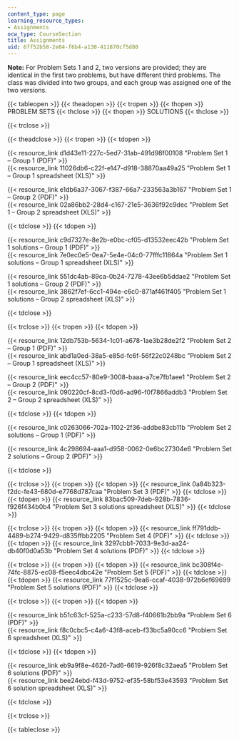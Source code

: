```yaml
---
content_type: page
learning_resource_types:
- Assignments
ocw_type: CourseSection
title: Assignments
uid: 6ff52b58-2e04-f6b4-a130-411870cf5d80
---
```


**Note:** For Problem Sets 1 and 2, two versions are provided; they are identical in the first two problems, but have different third problems. The class was divided into two groups, and each group was assigned one of the two versions.

{{< tableopen >}}
{{< theadopen >}}
{{< tropen >}}
{{< thopen >}}
PROBLEM SETS
{{< thclose >}}
{{< thopen >}}
SOLUTIONS
{{< thclose >}}

{{< trclose >}}

{{< theadclose >}}
{{< tropen >}}
{{< tdopen >}}


{{< resource_link d1d43e11-227c-5ed7-31ab-491d98f00108 "Problem Set 1 – Group 1 (PDF)" >}}  
{{< resource_link 11026db6-c22f-e147-d918-38870aa49a25 "Problem Set 1 – Group 1 spreadsheet (XLS)" >}}

{{< resource_link e1db6a37-3067-f387-66a7-233563a3b167 "Problem Set 1 – Group 2 (PDF)" >}}  
{{< resource_link 02a86bb2-28d4-c167-21e5-3636f92c9dec "Problem Set 1 – Group 2 spreadsheet (XLS)" >}}


{{< tdclose >}}
{{< tdopen >}}


{{< resource_link c9d7327e-8e2b-e0bc-cf05-d13532eec42b "Problem Set 1 solutions – Group 1 (PDF)" >}}  
{{< resource_link 7e0ec0e5-0ea7-5e4e-04c0-77fffc11864a "Problem Set 1 solutions – Group 1 spreadsheet (XLS)" >}}

{{< resource_link 551dc4ab-89ca-0b24-7278-43ee6b5ddae2 "Problem Set 1 solutions – Group 2 (PDF)" >}}  
{{< resource_link 3862f7ef-6cc1-494e-c6c0-871af461f405 "Problem Set 1 solutions – Group 2 spreadsheet (XLS)" >}}


{{< tdclose >}}

{{< trclose >}}
{{< tropen >}}
{{< tdopen >}}


{{< resource_link 12db753b-5634-1c01-a678-1ae3b28de2f2 "Problem Set 2 – Group 1 (PDF)" >}}  
{{< resource_link abd1a0ed-38a5-e85d-fc6f-56f22c0248bc "Problem Set 2 – Group 1 spreadsheet (XLS)" >}}

{{< resource_link eec4cc57-80e9-3008-baaa-a7ce7fb1aee1 "Problem Set 2 – Group 2 (PDF)" >}}  
{{< resource_link 090220cf-8cd3-f0d6-ad96-f0f7866addb3 "Problem Set 2 – Group 2 spreadsheet (XLS)" >}}


{{< tdclose >}}
{{< tdopen >}}


{{< resource_link c0263066-702a-1102-2f36-addbe83cb11b "Problem Set 2 solutions – Group 1 (PDF)" >}}

{{< resource_link 4c298694-aaa1-d958-0062-0e6bc27304e6 "Problem Set 2 solutions – Group 2 (PDF)" >}}


{{< tdclose >}}

{{< trclose >}}
{{< tropen >}}
{{< tdopen >}}
{{< resource_link 0a84b323-f2dc-fe43-680d-e7768d787caa "Problem Set 3 (PDF)" >}}
{{< tdclose >}}
{{< tdopen >}}
{{< resource_link 83bac509-7deb-928b-7836-f926f434b0b4 "Problem Set 3 solutions spreadsheet (XLS)" >}}
{{< tdclose >}}

{{< trclose >}}
{{< tropen >}}
{{< tdopen >}}
{{< resource_link ff791ddb-4489-b274-9429-d835ffbb2205 "Problem Set 4 (PDF)" >}}
{{< tdclose >}}
{{< tdopen >}}
{{< resource_link 3297cbb1-7033-9e3d-aa24-db40f0d0a53b "Problem Set 4 solutions (PDF)" >}}
{{< tdclose >}}

{{< trclose >}}
{{< tropen >}}
{{< tdopen >}}
{{< resource_link bc308f4e-74fc-8875-ec08-f5eec4dbc42e "Problem Set 5 (PDF)" >}}
{{< tdclose >}}
{{< tdopen >}}
{{< resource_link 77f1525c-9ea6-ccaf-4038-972b6ef69699 "Problem Set 5 solutions (PDF)" >}}
{{< tdclose >}}

{{< trclose >}}
{{< tropen >}}
{{< tdopen >}}


{{< resource_link b51c63cf-525a-c233-57d8-f40661b2bb9a "Problem Set 6 (PDF)" >}}  
{{< resource_link f8c0cbc5-c4a6-43f8-aceb-f33bc5a90cc6 "Problem Set 6 spreadsheet (XLS)" >}}


{{< tdclose >}}
{{< tdopen >}}


{{< resource_link eb9a9f8e-4626-7ad6-6619-926f8c32aea5 "Problem Set 6 solutions (PDF)" >}}  
{{< resource_link bee24ebd-f43d-9752-ef35-58bf53e43593 "Problem Set 6 solution spreadsheet (XLS)" >}}


{{< tdclose >}}

{{< trclose >}}

{{< tableclose >}}